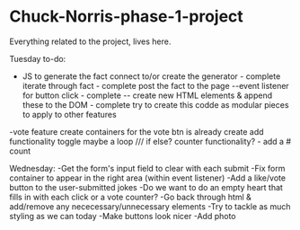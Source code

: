 # Chuck-Norris-phase-1-project
Everything related to the project, lives here. 


Tuesday to-do:
- JS to generate the fact
    connect to/or create the generator - complete
    iterate through fact - complete 
    post the fact to the page
        --event listener for button click - complete 
        -- create new HTML elements & append these to the DOM - complete 
    try to create this codde as modular pieces to apply to other features

-vote feature
    create containers for the vote
    btn is already create
    add functionality 
        toggle
        maybe a loop /// if else? 
        counter functionality? - add a # count


Wednesday:
-Get the form's input field to clear with each submit
  -Fix form container to appear in the right area (within event listener)
-Add a like/vote button to the user-submitted jokes
    -Do we want to do an empty heart that fills in with each click or a vote counter?
-Go back through html & add/remove any nececessary/unnecessary elements
  -Try to tackle as much styling as we can today
      -Make buttons look nicer
      -Add photo